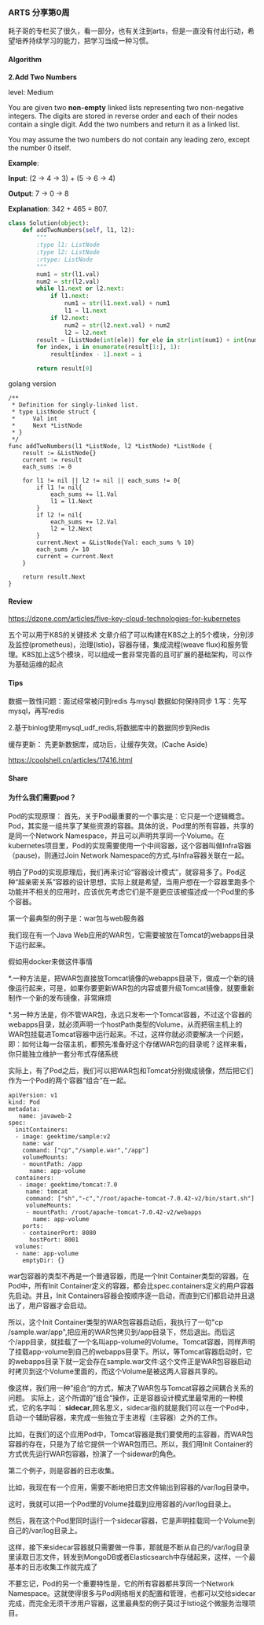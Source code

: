 ### ARTS 分享第0周
耗子哥的专栏买了很久，看一部分，也有关注到arts，但是一直没有付出行动，希望培养持续学习的能力，把学习当成一种习惯。

#### Algorithm

**2.Add Two Numbers**

level: Medium

You are given two **non-empty** linked lists representing two non-negative integers. The digits are stored in reverse order and each of their nodes contain a single digit. Add the two numbers and return it as a linked list.

You may assume the two numbers do not contain any leading zero, except the number 0 itself.

**Example**:

**Input**: (2 -> 4 -> 3) + (5 -> 6 -> 4)

**Output**: 7 -> 0 -> 8

**Explanation**: 342 + 465 = 807.
```python
class Solution(object):
    def addTwoNumbers(self, l1, l2):
        """
        :type l1: ListNode
        :type l2: ListNode
        :rtype: ListNode
        """
        num1 = str(l1.val)
        num2 = str(l2.val)
        while l1.next or l2.next:
            if l1.next:
                num1 = str(l1.next.val) + num1
                l1 = l1.next
            if l2.next:
                num2 = str(l2.next.val) + num2
                l2 = l2.next
        result = [ListNode(int(ele)) for ele in str(int(num1) + int(num2))[::-1]]
        for index, i in enumerate(result[1:], 1):
            result[index - 1].next = i

        return result[0]
```
golang version
```golang
/**
 * Definition for singly-linked list.
 * type ListNode struct {
 *     Val int
 *     Next *ListNode
 * }
 */
func addTwoNumbers(l1 *ListNode, l2 *ListNode) *ListNode {
    result := &ListNode{}
	current := result
	each_sums := 0

	for l1 != nil || l2 != nil || each_sums != 0{
		if l1 != nil{
			each_sums += l1.Val
			l1 = l1.Next
		}
		if l2 != nil{
			each_sums += l2.Val
			l2 = l2.Next
		}
		current.Next = &ListNode{Val: each_sums % 10}
		each_sums /= 10
		current = current.Next
	}

	return result.Next
}
```
#### Review

https://dzone.com/articles/five-key-cloud-technologies-for-kubernetes


五个可以用于K8S的关键技术 文章介绍了可以构建在K8S之上的5个模块，分别涉及监控(prometheus)，治理(lstio)，容器存储，集成流程(weave flux)和服务管理。K8S加上这5个模块，可以组成一套非常完善的且可扩展的基础架构，可以作为基础运维的起点


#### Tips
数据一致性问题：面试经常被问到redis 与mysql 数据如何保持同步
1.写：先写mysql，再写redis

2.基于binlog使用mysql_udf_redis,将数据库中的数据同步到Redis

缓存更新： 先更新数据库，成功后，让缓存失效。(Cache Aside)

https://coolshell.cn/articles/17416.html


#### Share
#### 为什么我们需要pod？
Pod的实现原理： 首先，关于Pod最重要的一个事实是：它只是一个逻辑概念。Pod，其实是一组共享了某些资源的容器。具体的说，Pod里的所有容器，共享的是同一个Network Namespace，并且可以声明共享同一个Volume。在kubernetes项目里，Pod的实现需要使用一个中间容器，这个容器叫做Infra容器（pause)，则通过Join Network Namespace的方式,与Infra容器关联在一起。

明白了Pod的实现原理后，我们再来讨论“容器设计模式”，就容易多了。Pod这种“超亲密关系”容器的设计思想，实际上就是希望，当用户想在一个容器里跑多个功能并不相关的应用时，应该优先考虑它们是不是更应该被描述成一个Pod里的多个容器。

第一个最典型的例子是：war包与web服务器

我们现在有一个Java Web应用的WAR包，它需要被放在Tomcat的webapps目录下运行起来。

假如用docker来做这件事情

*.一种方法是，把WAR包直接放Tomcat镜像的webapps目录下，做成一个新的镜像运行起来，可是，如果你要更新WAR包的内容或要升级Tomcat镜像，就要重新制作一个新的发布镜像，非常麻烦

*.另一种方法是，你不管WAR包，永远只发布一个Tomcat容器，不过这个容器的webapps目录，就必须声明一个hostPath类型的Volume，从而把宿主机上的WAR包挂载进Tomcat容器中运行起来。不过，这样你就必须要解决一个问题，即：如何让每一台宿主机，都预先准备好这个存储WAR包的目录呢？这样来看，你只能独立维护一套分布式存储系统

实际上，有了Pod之后，我们可以把WAR包和Tomcat分别做成镜像，然后把它们作为一个Pod的两个容器“组合”在一起。

```
apiVersion: v1
kind: Pod
metadata:
   name: javaweb-2
spec:
  initContainers:
  - image: geektime/sample:v2
    name: war
    command: ["cp","/sample.war","/app"]
    volumeMounts:
    - mountPath: /app
      name: app-volume 
  containers:
   - image: geektime/tomcat:7.0
     name: tomcat
     command: ["sh","-c","/root/apache-tomcat-7.0.42-v2/bin/start.sh"]
     volumeMounts:
     - mountPath: /root/apache-tomcat-7.0.42-v2/webapps
       name: app-volume
    ports:
    - containerPort: 8080
      hostPort: 8001
  volumes:
  - name: app-volume
    emptyDir: {}
```
war包容器的类型不再是一个普通容器，而是一个Init Container类型的容器。在Pod中，所有Init Container定义的容器，都会比spec.containers定义的用户容器先启动。并且，Init Containers容器会按顺序逐一启动，而直到它们都启动并且退出了，用户容器才会启动。

所以，这个Init Container类型的WAR包容器启动后，我执行了一句"cp /sample.war/app",把应用的WAR包拷贝到/app目录下，然后退出。而后这个/app目录，就挂载了一个名叫app-volume的Volume。Tomcat容器，同样声明了挂载app-volume到自己的webapps目录下。所以，等Tomcat容器启动时，它的webapps目录下就一定会存在sample.war文件:这个文件正是WAR包容器启动时拷贝到这个Volume里面的，而这个Volume是被这两人容器共享的。

像这样，我们用一种”组合“的方式，解决了WAR包与Tomcat容器之间耦合关系的问题。
实际上，这个所谓的”组合“操作，正是容器设计模式里最常用的一种模式，它的名字叫： **sidecar**,顾名思义，sidecar指的就是我们可以在一个Pod中，启动一个辅助容器，来完成一些独立于主进程（主容器）之外的工作。

比如，在我们的这个应用Pod中，Tomcat容器是我们要使用的主容器，而WAR包容器的存在，只是为了给它提供一个WAR包而已。所以，我们用Init Container的方式优先运行WAR包容器，扮演了一个sidewar的角色。

第二个例子，则是容器的日志收集。

比如，我现在有一个应用，需要不断地把日志文件输出到容器的/var/log目录中。

这时，我就可以把一个Pod里的Volume挂载到应用容器的/var/log目录上。

然后，我在这个Pod里同时运行一个sidecar容器，它是声明挂载同一个Volume到自己的/var/log目录上。

这样，接下来sidecar容器就只需要做一件事，那就是不断从自己的/var/log目录里读取日志文件，转发到MongoDB或者Elasticsearch中存储起来，这样，一个最基本的日志收集工作就完成了

不要忘记，Pod的另一个重要特性是，它的所有容器都共享同一个Network Namespace。这就使得很多与Pod网络相关的配置和管理，也都可以交给sidecar完成，而完全无须干涉用户容器，这里最典型的例子莫过于lstio这个微服务治理项目。